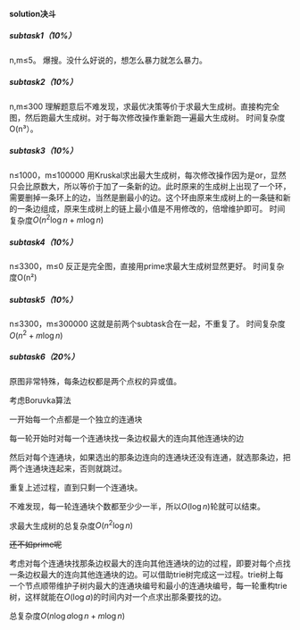 ﻿#### solution决斗

##### subtask1（10%） 

n,m≤5。
爆搜。没什么好说的，想怎么暴力就怎么暴力。

##### subtask2（10%）

n,m≤300
理解题意后不难发现，求最优决策等价于求最大生成树。直接构完全图，然后跑最大生成树。对于每次修改操作重新跑一遍最大生成树。
时间复杂度O(n³）。

##### subtask3（10%）

n≤1000，m≤100000
用Kruskal求出最大生成树，每次修改操作因为是or，显然只会比原数大，所以等价于加了一条新的边。此时原来的生成树上出现了一个环，需要删掉一条环上的边，当然是删最小的边。这个环由原来生成树上的一条链和新的一条边组成，原来生成树上的链上最小值是不用修改的，倍增维护即可。
时间复杂度$O(n^2 \log n+m \log n)$

##### subtask4（10%）

n≤3300，m≤0
反正是完全图，直接用prime求最大生成树显然更好。
时间复杂度O(n²)

##### subtask5（10%）

n≤3300，m≤300000
这就是前两个subtask合在一起，不重复了。
时间复杂度$O(n^2+m \log n)$



##### subtask6（20%）

原图非常特殊，每条边权都是两个点权的异或值。

考虑Boruvka算法

一开始每一个点都是一个独立的连通块

每一轮开始时对每一个连通块找一条边权最大的连向其他连通块的边

然后对每个连通块，如果选出的那条边连向的连通块还没有连通，就选那条边，把两个连通块连起来，否则就跳过。

重复上述过程，直到只剩一个连通块。

不难发现，每一轮连通块个数都至少少一半，所以$O(\log n)$轮就可以结束。

求最大生成树的总复杂度$O(n^2 \log n)$

~~还不如prime呢~~

考虑对每个连通块找那条边权最大的连向其他连通块的边的过程，即要对每个点找一条边权最大的连向其他连通块的边。可以借助trie树完成这一过程。trie树上每一个节点顺带维护子树内最大的连通块编号和最小的连通块编号，每一轮重构trie树，这样就能在$O(\log a)$的时间内对一个点求出那条要找的边。

总复杂度$O(n\log a \log n +m \log n)$